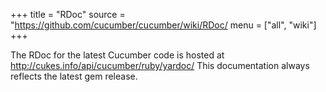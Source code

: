 +++
title = "RDoc"
source = "https://github.com/cucumber/cucumber/wiki/RDoc/
menu = ["all", "wiki"]
+++

The RDoc for the latest Cucumber code is hosted at <http://cukes.info/api/cucumber/ruby/yardoc/>
This documentation always reflects the latest gem release.
